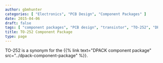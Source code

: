 ```yaml
---
author: gbmhunter
categories: [ "Electronics", "PCB Design", "Component Packages" ]
date: 2015-04-06
draft: false
tags: [ "component packages", "PCB design", "transistor", "TO-252", "DPACK" ]
title: TO-252 Component Package
type: page
---
```


TO-252 is a synonym for the {{% link text="DPACK component package" src="../dpack-component-package" %}}.
